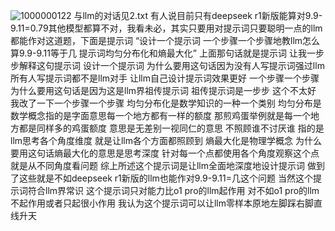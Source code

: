 ![1000000122](https://github.com/user-attachments/assets/6a89835b-5b82-416b-90ee-387c3ef3fc04)
与llm的对话见2.txt
有人说目前只有deepseek r1新版能算对9.9-9.11=0.79其他模型都算不对，我看未必，其实只要用对提示词只要聪明一点的llm都能作对这道题，下面是提示词
“设计一个提示词 一个步骤一个步骤地教llm怎么算9.9-9.11等于几 提示词均匀分布化和熵最大化”
上面那句话就是提示词
让我一步步解释这句提示词
设计一个提示词 为什么要用这句话因为没有人写提示词强过llm 所有人写提示词都不是llm对手 让llm自己设计提示词效果更好
一个步骤一个步骤 为什么要用这句话是因为这是llm界祖传提示词 祖传提示词是一步步 这个不太好 我改了一下一个步骤一个步骤
均匀分布化是数学知识的一种一个类别 均匀分布是数学概念指的是字面意思每一个地方都有一样的额度 那煎鸡蛋举例就是每一个地方都是同样多的鸡蛋额度 意思是无差别一视同仁的意思 不照顾谁不讨厌谁 指的是llm思考各个角度维度 就是让llm各个方面都照顾到
熵最大化是物理学概念 为什么要用这句话熵最大化的意思是思考深度 针对每一个点都使用各个角度观察这个点 就是从不同角度看问题 
综上所述这个提示词是让llm全面地深度地设计提示词
做到了这些就是不如deepseek r1新版的llm也能作对9.9-9.11=几这个问题
当然这个提示词符合llm界常识 这个提示词只对能力比o1 pro的llm起作用 对不如o1 pro的llm不起作用或者只起很小作用
我认为这个提示词可以让llm零样本原地左脚踩右脚直线升天

